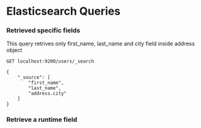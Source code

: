 # Elasticsearch Queries

### Retrieved specific fields

This query retrives only first_name, last_name and city field inside address object
```
GET localhost:9200/users/_search

{
    "_source": [
        "first_name",
        "last_name",
        "address.city"
    ]
}
```

### Retrieve a runtime field
